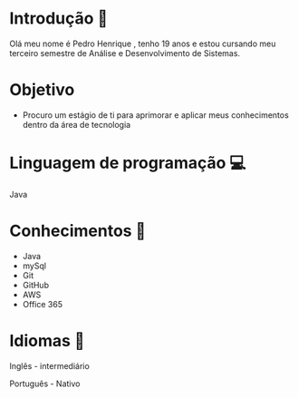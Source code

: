 # Introdução 🙋

Olá meu nome é Pedro Henrique , tenho 19 anos e estou cursando meu terceiro semestre de Análise e Desenvolvimento de Sistemas.

# Objetivo

* Procuro um estágio de ti para aprimorar e aplicar meus conhecimentos dentro da área de tecnologia

# Linguagem de programação 💻
Java

# Conhecimentos 📔

* Java
* mySql
* Git
* GitHub
* AWS
* Office 365

# Idiomas 🙇

Inglês - intermediário

Português - Nativo
